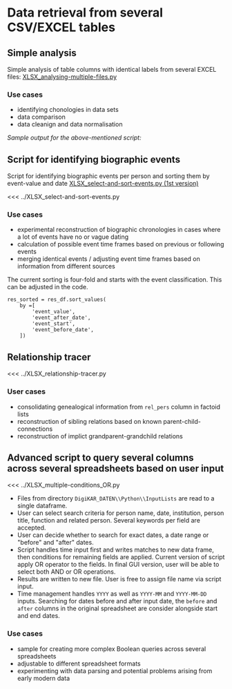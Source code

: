 # Data retrieval from several CSV/EXCEL tables

## Simple analysis

Simple analysis of table columns with identical labels from several EXCEL files: [XLSX_analysing-multiple-files.py](https://github.com/ieg-dhr/DigiKAR/blob/main/XLSX_analysing-multiple-files.py)

### Use cases

- identifying chonologies in data sets
- data comparison
- data cleanign and data normalisation

_Sample output for the above-mentioned script:_

<!--@include: ../XLSX_multiple-files_sample-output.md-->

## Script for identifying biographic events

Script for identifying biographic events per person and sorting them by event-value and date [XLSX_select-and-sort-events.py (1st version)](https://github.com/ieg-dhr/DigiKAR/blob/main/XLSX_select-and-sort-events.py)

<<< ../XLSX_select-and-sort-events.py

### Use cases

- experimental reconstruction of biographic chronologies in cases where a lot of events have no or vague dating
- calculation of possible event time frames based on previous or following events
- merging identical events / adjusting event time frames based on information from different sources

The current sorting is four-fold and starts with the event classification. This can be adjusted in the code.

```{python}
res_sorted = res_df.sort_values(
    by =[
        'event_value',
        'event_after_date',
        'event_start',
        'event_before_date',
    ])
```

## Relationship tracer

<<< ../XLSX_relationship-tracer.py

### User cases

- consolidating genealogical information from `rel_pers` column in factoid lists
- reconstruction of sibling relations based on known parent-child-connections
- reconstruction of implict grandparent-grandchild relations

## Advanced script to query several columns across several spreadsheets based on user input

<<< ../XLSX_multiple-conditions_OR.py

- Files from directory `DigiKAR_DATEN\\Python\\InputLists` are read to a single dataframe.
- User can select search criteria for person name, date, institution, person title, function and related person. Several keywords per field are accepted.
- User can decide whether to search for exact dates, a date range or "before" and "after" dates.
- Script handles time input first and writes matches to new data frame, then conditions for remaining fields are applied. Current version of script apply OR operator to the fields. In final GUI version, user will be able to select both AND or OR operations.
- Results are written to new file. User is free to assign file name via script input.
- Time management handles `YYYY` as well as `YYYY-MM` and `YYYY-MM-DD` inputs. Searching for dates before and after input date, the `before` and `after` columns in the original spreadsheet are consider alongside start and end dates.

### Use cases

- sample for creating more complex Boolean queries across several spreadsheets
- adjustable to different spreadsheet formats
- experimenting with data parsing and potential problems arising from early modern data
